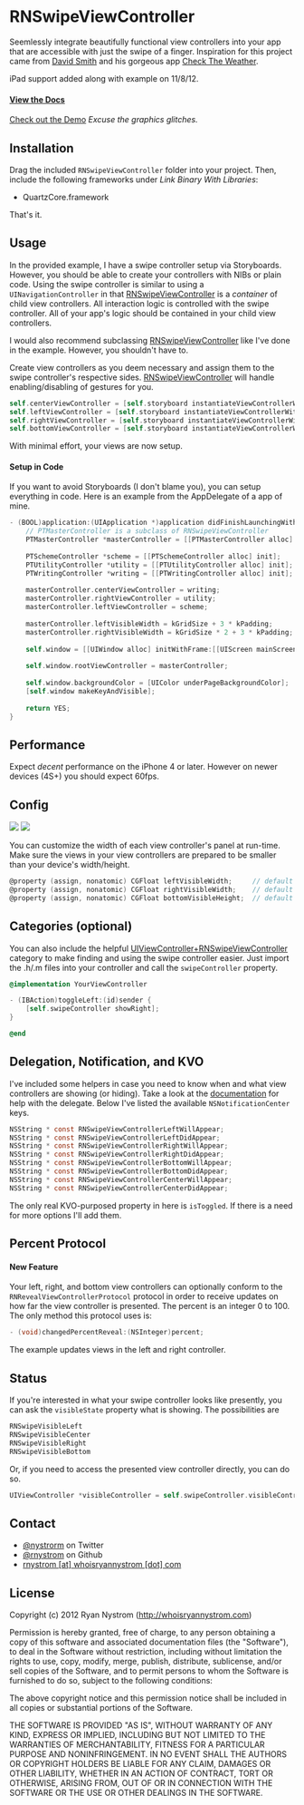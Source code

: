 RNSwipeViewController
=======

Seemlessly integrate beautifully functional view controllers into your app that are accessible with just the swipe of a finger. Inspiration for this project came from [David Smith](http://david-smith.org) and his gorgeous app [Check The Weather](http://checktheweather.co). 

iPad support added along with example on 11/8/12.

#### [View the Docs](http://rnystrom.github.com/RNSwipeViewController/index.html) ####

[Check out the Demo](http://www.youtube.com/watch?v=5Un5OesiJW8&feature=youtu.be) *Excuse the graphics glitches.*

## Installation ##

Drag the included <code>RNSwipeViewController</code> folder into your project. Then, include the following frameworks under *Link Binary With Libraries*:

* QuartzCore.framework

That's it.

## Usage ##

In the provided example, I have a swipe controller setup via Storyboards. However, you should be able to create your controllers with NIBs or plain code. Using the swipe controller is similar to using a <code>UINavigationController</code> in that [RNSwipeViewController](http://rnystrom.github.com/RNSwipeViewController/Classes/RNSwipeViewController.html) is a *container* of child view controllers. All interaction logic is controlled with the swipe controller. All of your app's logic should be contained in your child view controllers.

I would also recommend subclassing [RNSwipeViewController](http://rnystrom.github.com/RNSwipeViewController/Classes/RNSwipeViewController.html) like I've done in the example. However, you shouldn't have to.

Create view controllers as you deem necessary and assign them to the swipe controller's respective sides. [RNSwipeViewController](http://rnystrom.github.com/RNSwipeViewController/Classes/RNSwipeViewController.html) will handle enabling/disabling of gestures for you.

``` objective-c
self.centerViewController = [self.storyboard instantiateViewControllerWithIdentifier:@"centerViewController"];
self.leftViewController = [self.storyboard instantiateViewControllerWithIdentifier:@"leftViewController"];
self.rightViewController = [self.storyboard instantiateViewControllerWithIdentifier:@"rightViewController"];
self.bottomViewController = [self.storyboard instantiateViewControllerWithIdentifier:@"bottomViewController"];
```

With minimal effort, your views are now setup.

#### Setup in Code

If you want to avoid Storyboards (I don't blame you), you can setup everything in code. Here is an example from the AppDelegate of a  app of mine.

``` objective-c
- (BOOL)application:(UIApplication *)application didFinishLaunchingWithOptions:(NSDictionary *)launchOptions {    
    // PTMasterController is a subclass of RNSwipeViewController
    PTMasterController *masterController = [[PTMasterController alloc] init];
 
    PTSchemeController *scheme = [[PTSchemeController alloc] init];
    PTUtilityController *utility = [[PTUtilityController alloc] init];
    PTWritingController *writing = [[PTWritingController alloc] init];
    
    masterController.centerViewController = writing;
    masterController.rightViewController = utility;
    masterController.leftViewController = scheme;
    
    masterController.leftVisibleWidth = kGridSize + 3 * kPadding;
    masterController.rightVisibleWidth = kGridSize * 2 + 3 * kPadding;
    
    self.window = [[UIWindow alloc] initWithFrame:[[UIScreen mainScreen] bounds]];
 
    self.window.rootViewController = masterController;
 
    self.window.backgroundColor = [UIColor underPageBackgroundColor];
    [self.window makeKeyAndVisible];
    
    return YES;
}
```

## Performance ##

Expect *decent* performance on the iPhone 4 or later. However on newer devices (4S+) you should expect 60fps.

## Config ##

<img src="https://github.com/rnystrom/RNSwipeViewController/blob/master/images/dimensions.jpg?raw=true" />

<img src="https://github.com/rnystrom/RNSwipeViewController/blob/master/images/landscape.jpg?raw=true" />

You can customize the width of each view controller's panel at run-time. Make sure the views in your view controllers are prepared to be smaller than your device's width/height.

``` objective-c
@property (assign, nonatomic) CGFloat leftVisibleWidth;     // default 200
@property (assign, nonatomic) CGFloat rightVisibleWidth;    // default 200
@property (assign, nonatomic) CGFloat bottomVisibleHeight;  // default 300
```

## Categories (optional) ##

You can also include the helpful [UIViewController+RNSwipeViewController](http://rnystrom.github.com/RNSwipeViewController/Categories/UIViewController+RNSwipeViewController.html) category to make finding and using the swipe controller easier. Just import the .h/.m files into your controller and call the <code>swipeController</code> property.

``` objective-c
@implementation YourViewController

- (IBAction)toggleLeft:(id)sender {
    [self.swipeController showRight];
}

@end
```

## Delegation, Notification, and KVO ##

I've included some helpers in case you need to know when and what view controllers are showing (or hiding). Take a look at the [documentation](http://rnystrom.github.com/RNSwipeViewController/index.html) for help with the delegate. Below I've listed the available <code>NSNotificationCenter</code> keys.

``` objective-c
NSString * const RNSwipeViewControllerLeftWillAppear;
NSString * const RNSwipeViewControllerLeftDidAppear;
NSString * const RNSwipeViewControllerRightWillAppear;
NSString * const RNSwipeViewControllerRightDidAppear;
NSString * const RNSwipeViewControllerBottomWillAppear;
NSString * const RNSwipeViewControllerBottomDidAppear;
NSString * const RNSwipeViewControllerCenterWillAppear;
NSString * const RNSwipeViewControllerCenterDidAppear;
```

The only real KVO-purposed property in here is <code>isToggled</code>. If there is a need for more options I'll add them.

## Percent Protocol ##

#### New Feature

Your left, right, and bottom view controllers can optionally conform to the <code>RNRevealViewControllerProtocol</code> protocol in order to receive updates on how far the view controller is presented. The percent is an integer 0 to 100. The only method this protocol uses is:

``` objective-c
- (void)changedPercentReveal:(NSInteger)percent;
```

The example updates views in the left and right controller.

## Status ##

If you're interested in what your swipe controller looks like presently, you can ask the <code>visibleState</code> property what is showing. The possibilities are

``` objective-c
RNSwipeVisibleLeft
RNSwipeVisibleCenter
RNSwipeVisibleRight
RNSwipeVisibleBottom
```

Or, if you need to access the presented view controller directly, you can do so.

``` objective-c
UIViewController *visibleController = self.swipeController.visibleController;
```

## Contact ##

* [@nystrorm](https://twitter.com/_ryannystrom) on Twitter
* [@rnystrom](https://github.com/rnystrom) on Github
* <a href="mailTo:rnystrom@whoisryannystrom.com">rnystrom [at] whoisryannystrom [dot] com</a>

## License ##

Copyright (c) 2012 Ryan Nystrom (http://whoisryannystrom.com)

Permission is hereby granted, free of charge, to any person obtaining a copy
of this software and associated documentation files (the "Software"), to deal
in the Software without restriction, including without limitation the rights
to use, copy, modify, merge, publish, distribute, sublicense, and/or sell
copies of the Software, and to permit persons to whom the Software is
furnished to do so, subject to the following conditions:

The above copyright notice and this permission notice shall be included in
all copies or substantial portions of the Software.

THE SOFTWARE IS PROVIDED "AS IS", WITHOUT WARRANTY OF ANY KIND, EXPRESS OR
IMPLIED, INCLUDING BUT NOT LIMITED TO THE WARRANTIES OF MERCHANTABILITY,
FITNESS FOR A PARTICULAR PURPOSE AND NONINFRINGEMENT. IN NO EVENT SHALL THE
AUTHORS OR COPYRIGHT HOLDERS BE LIABLE FOR ANY CLAIM, DAMAGES OR OTHER
LIABILITY, WHETHER IN AN ACTION OF CONTRACT, TORT OR OTHERWISE, ARISING FROM,
OUT OF OR IN CONNECTION WITH THE SOFTWARE OR THE USE OR OTHER DEALINGS IN
THE SOFTWARE.
